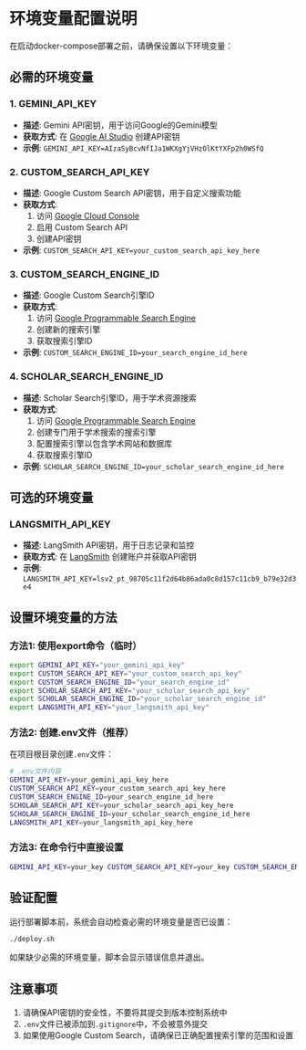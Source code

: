 # 环境变量配置说明

在启动docker-compose部署之前，请确保设置以下环境变量：

## 必需的环境变量

### 1. GEMINI_API_KEY
- **描述**: Gemini API密钥，用于访问Google的Gemini模型
- **获取方式**: 在 [Google AI Studio](https://makersuite.google.com/app/apikey) 创建API密钥
- **示例**: `GEMINI_API_KEY=AIzaSyBcvNfIJa1WKXgYjVHzOlKtYXFp2h0WSfQ`

### 2. CUSTOM_SEARCH_API_KEY
- **描述**: Google Custom Search API密钥，用于自定义搜索功能
- **获取方式**: 
  1. 访问 [Google Cloud Console](https://console.cloud.google.com/)
  2. 启用 Custom Search API
  3. 创建API密钥
- **示例**: `CUSTOM_SEARCH_API_KEY=your_custom_search_api_key_here`

### 3. CUSTOM_SEARCH_ENGINE_ID
- **描述**: Google Custom Search引擎ID
- **获取方式**:
  1. 访问 [Google Programmable Search Engine](https://programmablesearchengine.google.com/)
  2. 创建新的搜索引擎
  3. 获取搜索引擎ID
- **示例**: `CUSTOM_SEARCH_ENGINE_ID=your_search_engine_id_here`

### 4. SCHOLAR_SEARCH_ENGINE_ID
- **描述**: Scholar Search引擎ID，用于学术资源搜索
- **获取方式**:
  1. 访问 [Google Programmable Search Engine](https://programmablesearchengine.google.com/)
  2. 创建专门用于学术搜索的搜索引擎
  3. 配置搜索引擎以包含学术网站和数据库
  4. 获取搜索引擎ID
- **示例**: `SCHOLAR_SEARCH_ENGINE_ID=your_scholar_search_engine_id_here`

## 可选的环境变量

### LANGSMITH_API_KEY
- **描述**: LangSmith API密钥，用于日志记录和监控
- **获取方式**: 在 [LangSmith](https://smith.langchain.com/) 创建账户并获取API密钥
- **示例**: `LANGSMITH_API_KEY=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`

## 设置环境变量的方法

### 方法1: 使用export命令（临时）
```bash
export GEMINI_API_KEY="your_gemini_api_key"
export CUSTOM_SEARCH_API_KEY="your_custom_search_api_key"
export CUSTOM_SEARCH_ENGINE_ID="your_search_engine_id"
export SCHOLAR_SEARCH_API_KEY="your_scholar_search_api_key"
export SCHOLAR_SEARCH_ENGINE_ID="your_scholar_search_engine_id"
export LANGSMITH_API_KEY="your_langsmith_api_key"
```

### 方法2: 创建.env文件（推荐）
在项目根目录创建`.env`文件：
```bash
# .env文件内容
GEMINI_API_KEY=your_gemini_api_key_here
CUSTOM_SEARCH_API_KEY=your_custom_search_api_key_here
CUSTOM_SEARCH_ENGINE_ID=your_search_engine_id_here
SCHOLAR_SEARCH_API_KEY=your_scholar_search_api_key_here
SCHOLAR_SEARCH_ENGINE_ID=your_scholar_search_engine_id_here
LANGSMITH_API_KEY=your_langsmith_api_key_here
```

### 方法3: 在命令行中直接设置
```bash
GEMINI_API_KEY=your_key CUSTOM_SEARCH_API_KEY=your_key CUSTOM_SEARCH_ENGINE_ID=your_id SCHOLAR_SEARCH_API_KEY=your_key SCHOLAR_SEARCH_ENGINE_ID=your_id docker-compose up -d
```

## 验证配置

运行部署脚本前，系统会自动检查必需的环境变量是否已设置：
```bash
./deploy.sh
```

如果缺少必需的环境变量，脚本会显示错误信息并退出。

## 注意事项

1. 请确保API密钥的安全性，不要将其提交到版本控制系统中
2. `.env`文件已被添加到`.gitignore`中，不会被意外提交
3. 如果使用Google Custom Search，请确保已正确配置搜索引擎的范围和设置 